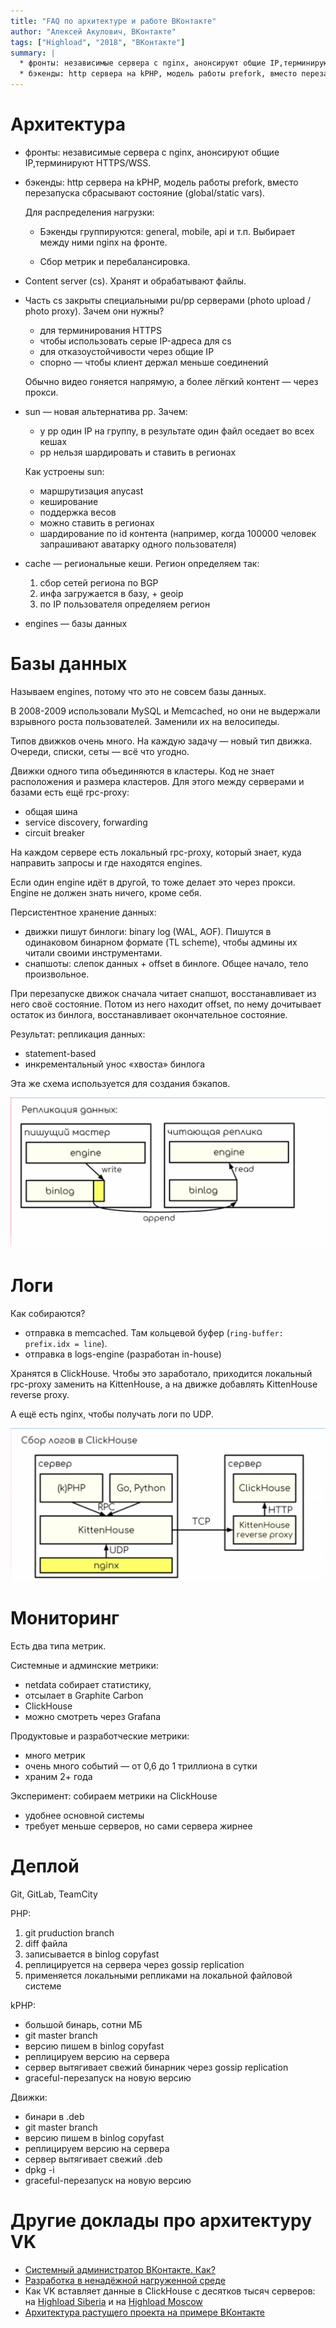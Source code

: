 ```yaml
---
title: "FAQ по архитектуре и работе ВКонтакте"
author: "Алексей Акулович, ВКонтакте"
tags: ["Highload", "2018", "ВКонтакте"]
summary: |
  * фронты: независимые сервера с nginx, анонсируют общие IP,терминируют HTTPS/WSS.
  * бэкенды: http сервера на kPHP, модель работы prefork, вместо перезапуска сбрасывают состояние (global/static vars).
---
```


# Архитектура

* фронты: независимые сервера с nginx, анонсируют общие IP,терминируют HTTPS/WSS.
* бэкенды: http сервера на kPHP, модель работы prefork, вместо перезапуска сбрасывают состояние (global/static vars).

  Для распределения нагрузки:
  
    * Бэкенды группируются: general, mobile, api и т.п. Выбирает между ними nginx на фронте.
  
    * Сбор метрик и перебалансировка.

* Content server (cs). Хранят и обрабатывают файлы.
* Часть cs закрыты специальными pu/pp серверами (photo upload / photo proxy). Зачем они нужны?

    * для терминирования HTTPS
    * чтобы использовать серые IP-адреса для cs
    * для отказоустойчивости через общие IP
    * спорно — чтобы клиент держал меньше соединений

    Обычно видео гоняется напрямую, а более лёгкий контент — через прокси.
    
* sun — новая альтернатива pp. Зачем:

    * у pp один IP на группу, в результате один файл оседает во всех кешах
    * pp нельзя шардировать и ставить в регионах

  Как устроены sun:
  
    * маршрутизация anycast
    * кеширование
    * поддержка весов
    * можно ставить в регионах
    * шардирование по id контента (например, когда 100000 человек запрашивают аватарку одного пользователя)

* cache — региональные кеши. Регион определяем так:

    1. сбор сетей региона по BGP
    1. инфа загружается в базу, + geoip
    1. по IP пользователя определяем регион

* engines — базы данных

# Базы данных

Называем engines, потому что это не совсем базы данных.

В 2008-2009 использовали MySQL и Memcached, но они не выдержали взрывного роста пользователей. Заменили их на велосипеды.

Типов движков очень много. На каждую задачу — новый тип движка. Очереди, списки, сеты — всё что угодно.

Движки одного типа объединяются в кластеры. Код не знает расположения и размера кластеров. Для этого между серверами и базами есть ещё rpc-proxy:

* общая шина
* service discovery, forwarding
* circuit breaker

На каждом сервере есть локальный rpc-proxy, который знает, куда направить запросы и где находятся engines.

Если один engine идёт в другой, то тоже делает это через прокси. Engine не должен знать ничего, кроме себя.

Персистентное хранение данных:

* движки пишут бинлоги: binary log (WAL, AOF). Пишутся в одинаковом бинарном формате (TL scheme), чтобы админы их читали своими инструментами.
* снапшоты: слепок данных + offset в бинлоге. Общее начало, тело произвольное.

При перезапуске движок сначала читает снапшот, восстанавливает из него своё состояние. Потом из него находит offset, по нему дочитывает остаток из бинлога, восстанавливает окончательное состояние.

Результат: репликация данных:

* statement-based
* инкрементальный унос «хвоста» бинлога

Эта же схема используется для создания бэкапов.

![vk-binlog](../../../images/vk-binlog.png)

# Логи

Как собираются?

* отправка в memcached. Там кольцевой буфер (`ring-buffer: prefix.idx = line`).
* отправка в logs-engine (разработан in-house)

Хранятся в ClickHouse. Чтобы это заработало, приходится локальный rpc-proxy заменить на KittenHouse, а на движке добавлять KittenHouse reverse proxy.

А ещё есть nginx, чтобы получать логи по UDP.

![clickhouse-logs](../../../images/clickhouse-logs.png)

# Мониторинг

Есть два типа метрик.

Системные и админские метрики:

* netdata собирает статистику,
* отсылает в Graphite Carbon
* ClickHouse
* можно смотреть через Grafana

Продуктовые и разработческие метрики:

* много метрик
* очень много событий — от 0,6 до 1 триллиона в сутки
* храним 2+ года

Эксперимент: собираем метрики на ClickHouse

* удобнее основной системы
* требует меньше серверов, но сами сервера жирнее

# Деплой

Git, GitLab, TeamCity

PHP:

1. git pruduction branch
1. diff файла
1. записывается в binlog copyfast
1. реплицируется на сервера через gossip replication
1. применяется локальными репликами на локальной файловой системе

kPHP:

* большой бинарь, сотни МБ
* git master branch
* версию пишем в binlog copyfast
* реплицируем версию на сервера
* сервер вытягивает свежий бинарник через gossip replication
* graceful-перезапуск на новую версию

Движки:

* бинари в .deb
* git master branch
* версию пишем в binlog copyfast
* реплицируем версию на сервера
* сервер вытягивает свежий .deb
* dpkg -i 
* graceful-перезапуск на новую версию

# Другие доклады про архитектуру VK

* [Системный администратор ВКонтакте. Как?](https://highload.ru/2016/abstracts/2416)
* [Разработка в ненадёжной нагруженной среде](https://2018.codefest.ru/lecture/1250)
* Как VK вставляет данные в ClickHouse с десятков тысяч серверов: на [Highload Siberia](https://highload.ru/siberia/2018/abstracts/3614) и на [Highload Moscow](https://highload.ru/moscow/2018/abstracts/4066)
* [Архитектура растущего проекта на примере ВКонтакте](https://highload.ru/2016/abstracts/2414)
